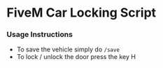 # FiveM Car Locking Script

### Usage Instructions

- To save the vehicle simply do `/save`
- To lock / unlock the door press the key H 


